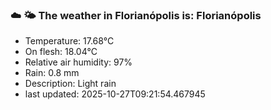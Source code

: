 ### ☁️ 🌤️  The weather in Florianópolis is: Florianópolis

- Temperature: 17.68°C
- On flesh: 18.04°C
- Relative air humidity: 97%
- Rain: 0.8 mm
- Description: Light rain
- last updated: 2025-10-27T09:21:54.467945
